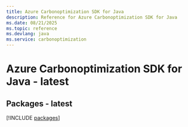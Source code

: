 ```yaml
---
title: Azure Carbonoptimization SDK for Java
description: Reference for Azure Carbonoptimization SDK for Java
ms.date: 08/21/2025
ms.topic: reference
ms.devlang: java
ms.service: carbonoptimization
---
```

# Azure Carbonoptimization SDK for Java - latest
## Packages - latest
[!INCLUDE [packages](carbonoptimization-index.md)]